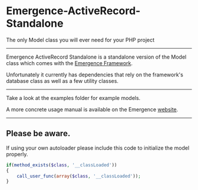 Emergence-ActiveRecord-Standalone
=================================

The only Model class you will ever need for your PHP project

***

Emergence ActiveRecord Standalone is a standalone version of the Model class which comes with the [Emergence Framework](http://emr.ge).

Unfortunately it currently has dependencies that rely on the framework's database class as well as a few utility classes.

***

Take a look at the examples folder for example models.

A more concrete usage manual is available on the Emergence [website](http://emr.ge/manual/models).

***
Please be aware.
----------------

If using your own autoloader please include this code to initialize the model properly.

```php
if(method_exists($class, '__classLoaded'))
{
	call_user_func(array($class, '__classLoaded'));
}
```